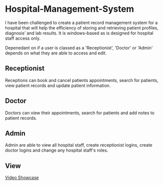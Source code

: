 # Hospital-Management-System
I have been challenged to create a patient record management system for a hospital that will help the efficiency of storing and retrieving patient profiles, diagnosis’ and lab results. It is windows-based as is designed for hospital staff access only.

Depenedant on if a user is classed as a 'Receptionist', 'Doctor' or 'Admin' depends on what they are able to access and edit.

## Receptionist
Receptions can book and cancel patients appointments, search for patients, view patient records and update patient information.

## Doctor
Doctors can view their appointments, search for patients and add notes to patient records.

## Admin
Admin are able to view all hospital staff, create receptionist logins, create doctor logins and change any hospital staff's roles.

## View

[Video Showcase](https://shu.cloud.panopto.eu/Panopto/Pages/Viewer.aspx?id=7788974e-6083-403a-b718-b16b017e5c5d)
